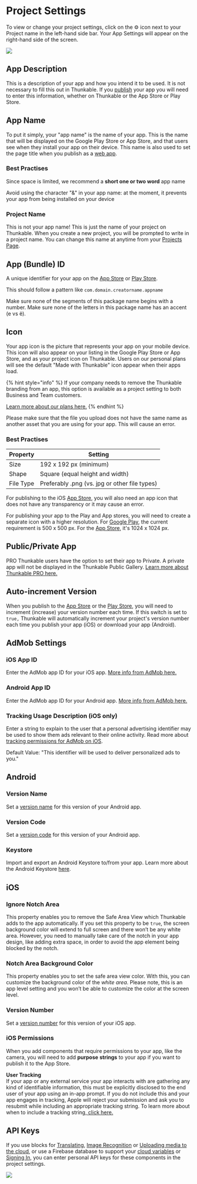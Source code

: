 # Project Settings

To view or change your project settings, click on the ⚙ icon next to your Project name in the left-hand side bar. Your App Settings will appear on the right-hand side of the screen.

![](../.gitbook/assets/snap-app-settings.png)

## App Description <a href="#app-description" id="app-description"></a>

This is a description of your app and how you intend it to be used. It is not necessary to fill this out in Thunkable. If you [publish](https://docs.thunkable.com/v/drag-and-drop/publish) your app you will need to enter this information, whether on Thunkable or the App Store or Play Store.

## App Name <a href="#app-name" id="app-name"></a>

To put it simply, your "app name" is the name of your app. This is the name that will be displayed on the Google Play Store or App Store, and that users see when they install your app on their device. This name is also used to set the page title when you publish as a [web app](https://docs.thunkable.com/v/drag-and-drop/publish-as-a-web-app-pro).

### Best Practises <a href="#best-practises" id="best-practises"></a>

Since space is limited, we recommend a **short one or two word** app name

Avoid using the character "&" in your app name: at the moment, it prevents your app from being installed on your device

### **Project Name**  <a href="#project-name" id="project-name"></a>

This is not your app name! This is just the name of your project on Thunkable. When you create a new project, you will be prompted to write in a project name. You can change this name at anytime from your [Projects Page](settings.md#app-name).

## App (Bundle) ID <a href="#app-bundle-id" id="app-bundle-id"></a>

A unique identifier for your app on the [App Store](https://docs.thunkable.com/v/drag-and-drop/publish-to-app-store-ios#register-an-app-id-on-app-store-connect) or [Play Store](https://docs.thunkable.com/v/drag-and-drop/publish-to-play-store-android#the-package-name).

This should follow a pattern like `com.domain.creatorname.appname`

Make sure none of the segments of this package name begins with a number. ﻿Make sure none of the letters in this package name has an accent (e vs ë).

## Icon <a href="#icon" id="icon"></a>

Your app icon is the picture that represents your app on your mobile device. This icon will also appear on your listing in the Google Play Store or App Store, and as your project icon on Thunkable. Users on our personal plans will see the default "Made with Thunkable" icon appear when their apps load.&#x20;

{% hint style="info" %}
If your company needs to remove the Thunkable branding from an app, this option is available as a project setting to both Business and Team customers.

[Learn more about our plans here.](https://thunkable.com/#/pricing)​
{% endhint %}

Please make sure that the file you upload does not have the same name as another asset that you are using for your app. This will cause an error.

### Best Practises  <a href="#best-practises-1" id="best-practises-1"></a>

| **Property** | Setting                                       |
| ------------ | --------------------------------------------- |
| Size         | 192 x 192 px (minimum)                        |
| Shape        | Square (equal height and width)               |
| File Type    | Preferably .png (vs. jpg or other file types) |

For publishing to the iOS [App Store](https://docs.thunkable.com/v/drag-and-drop/publish-to-app-store-ios#upload-an-icon-and-enter-your-build-number-and-version-number), you will also need an app icon that does not have any transparency or it may cause an error.

For publishing your app to the Play and App stores, you will need to create a separate icon with a higher resolution. For [Google Play](https://developer.android.com/google-play/resources/icon-design-specifications#creating\_assets), the current requirement is 500 x 500 px. For the [App Store](https://developer.apple.com/design/human-interface-guidelines/ios/icons-and-images/app-icon#app-icon-sizes), it's 1024 x 1024 px.

## Public/Private App <a href="#public-private-app" id="public-private-app"></a>

PRO Thunkable users have the option to set their app to Private. A private app will not be displayed in the Thunkable Public Gallery. [Learn more about Thunkable PRO here.](https://thunkable.com/#/pricing)​

## Auto-increment Version <a href="#auto-increment-version" id="auto-increment-version"></a>

When you publish to the [App Store](https://docs.thunkable.com/v/drag-and-drop/publish-to-app-store-ios) or the [Play Store](https://docs.thunkable.com/v/drag-and-drop/publish-to-play-store-android), you will need to increment (increase) your version number each time. If this switch is set to `true,` Thunkable will automatically increment your project's version number each time you publish your app (iOS) or download your app (Android).

## AdMob Settings

### iOS App ID

Enter the AdMob app ID for your iOS app. [More info from AdMob here.](https://support.google.com/admob/answer/7356431?hl=en)

### Android App ID

Enter the AdMob app ID for your Android app. [More info from AdMob here.](https://support.google.com/admob/answer/7356431?hl=en)

### Tracking Usage Description (iOS only)

Enter a string to explain to the user that a personal advertising identifier may be used to show them ads relevant to their online activity. Read more about [tracking permissions for AdMob on iOS](../admob.md#ios-and-admob-permissions).

Default Value: "This identifier will be used to deliver personalized ads to you."

## Android <a href="#android" id="android"></a>

### Version Name <a href="#version-name" id="version-name"></a>

Set a [version name](https://docs.thunkable.com/v/drag-and-drop/publish-to-play-store-android#build-and-version-number) for this version of your Android app.

### Version Code <a href="#version-code" id="version-code"></a>

Set a [version code](https://docs.thunkable.com/v/drag-and-drop/publish-to-play-store-android#build-and-version-number) for this version of your Android app.

### Keystore <a href="#keystore" id="keystore"></a>

Import and export an Android Keystore to/from your app. Learn more about the Android Keystore [here](https://docs.thunkable.com/v/drag-and-drop/publish-to-play-store-android#the-keystore-private-key).

## iOS <a href="#ios" id="ios"></a>

### Ignore Notch Area <a href="#ignore-notch-area" id="ignore-notch-area"></a>

This property enables you to remove the Safe Area View which Thunkable adds to the app automatically. If you set this property to be `true`, the screen background color will extend to full screen and there won’t be any white area. However, you need to manually take care of the notch in your app design, like adding extra space, in order to avoid the app element being blocked by the notch.

### Notch Area Background Color <a href="#notch-area-background-color" id="notch-area-background-color"></a>

This property enables you to set the safe area view color. With this, you can customize the background color of the _white area_. Please note, this is an app level setting and you won’t be able to customize the color at the screen level.

### Version Number <a href="#version-number" id="version-number"></a>

Set a [version number](https://docs.thunkable.com/v/drag-and-drop/publish-to-app-store-ios#set-a-version-number) for this version of your iOS app.

### iOS Permissions <a href="#ios-permissions" id="ios-permissions"></a>

When you add components that require permissions to your app, like the camera, you will need to add **purpose** **strings** to your app if you want to publish it to the App Store.

**User Tracking** \
If your app or any external service your app interacts with are gathering any kind of identifiable information, this must be explicitly disclosed to the end user of your app using an in-app prompt. If you do not include this and your app engages in tracking, Apple will reject your submission and ask you to resubmit while including an appropriate tracking string. To learn more about when to include a tracking string,[ click here.](https://intercom.help/thunkable/en/articles/5945318-nsusertrackingusagedescription-messages)

## API Keys <a href="#api-keys" id="api-keys"></a>

If you use blocks for [Translating](https://docs.thunkable.com/v/drag-and-drop/speech#translation), [Image Recognition](https://docs.thunkable.com/v/drag-and-drop/camera#image-recognition) or [Uploading media to the cloud](https://docs.thunkable.com/v/drag-and-drop/camera#upload-image-to-the-cloud), or use a Firebase database to support your [cloud variables](https://docs.thunkable.com/v/drag-and-drop/variables#cloud-variables) or [Signing In](https://docs.thunkable.com/v/drag-and-drop/sign-in-1), you can enter personal API keys for these components in the project settings.[\
](https://docs.thunkable.com/v/drag-and-drop/projects)

![](https://gblobscdn.gitbook.com/assets%2F-LAn5scXl2uqUJUOqkJo%2F-MNOxXolb0OhtaSW6YDq%2F-MNOyjWyFBpRQ4CVUgmW%2Fcloudinary%20settings.png?alt=media\&token=40db6707-2da2-40a0-87e2-d40f0167cb2e)
